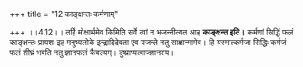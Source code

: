 +++
title = "12 काङ्क्षन्तः कर्मणाम्"

+++
।।4.12।। तर्हि मोक्षार्थमेव किमिति सर्वे त्वां न भजन्तीत्यत आह
**काङ्क्षन्त इति।** कर्मणां सिद्धिं फलं काङ्क्षन्तः प्रायशः इह
मनुष्यलोके इन्द्रादिदेवता एव यजन्ते नतु साक्षान्मामेव। हि यस्मात्कर्मजा
सिद्धिः कर्मजं फलं शीघ्रं भवति नतु ज्ञानफलं कैवल्यम्।
दुष्प्राप्यत्वाज्ज्ञानस्य।
